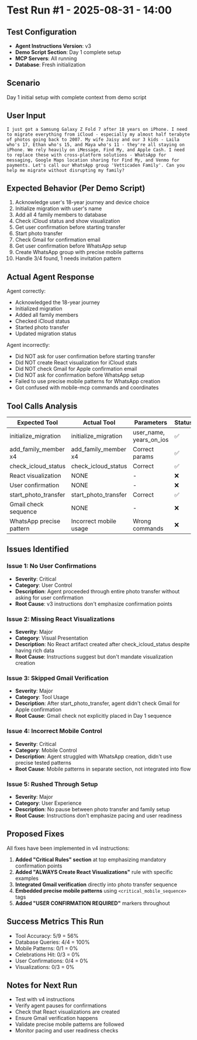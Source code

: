 # Test Run #1 - 2025-08-31 - 14:00

## Test Configuration
- **Agent Instructions Version**: v3
- **Demo Script Section**: Day 1 complete setup
- **MCP Servers**: All running
- **Database**: Fresh initialization

## Scenario
Day 1 initial setup with complete context from demo script

## User Input
```
I just got a Samsung Galaxy Z Fold 7 after 18 years on iPhone. I need to migrate everything from iCloud - especially my almost half terabyte of photos going back to 2007. My wife Jaisy and our 3 kids - Laila who's 17, Ethan who's 15, and Maya who's 11 - they're all staying on iPhone. We rely heavily on iMessage, Find My, and Apple Cash. I need to replace these with cross-platform solutions - WhatsApp for messaging, Google Maps location sharing for Find My, and Venmo for payments. Let's call our WhatsApp group 'Vetticaden Family'. Can you help me migrate without disrupting my family?
```

## Expected Behavior (Per Demo Script)
1. Acknowledge user's 18-year journey and device choice
2. Initialize migration with user's name
3. Add all 4 family members to database
4. Check iCloud status and show visualization
5. Get user confirmation before starting transfer
6. Start photo transfer
7. Check Gmail for confirmation email
8. Get user confirmation before WhatsApp setup
9. Create WhatsApp group with precise mobile patterns
10. Handle 3/4 found, 1 needs invitation pattern

## Actual Agent Response
Agent correctly:
- Acknowledged the 18-year journey
- Initialized migration
- Added all family members
- Checked iCloud status
- Started photo transfer
- Updated migration status

Agent incorrectly:
- Did NOT ask for user confirmation before starting transfer
- Did NOT create React visualization for iCloud stats
- Did NOT check Gmail for Apple confirmation email
- Did NOT ask for confirmation before WhatsApp setup
- Failed to use precise mobile patterns for WhatsApp creation
- Got confused with mobile-mcp commands and coordinates

## Tool Calls Analysis
| Expected Tool | Actual Tool | Parameters | Status |
|--------------|-------------|------------|---------|
| initialize_migration | initialize_migration | user_name, years_on_ios | ✅ |
| add_family_member x4 | add_family_member x4 | Correct params | ✅ |
| check_icloud_status | check_icloud_status | Correct | ✅ |
| React visualization | NONE | - | ❌ |
| User confirmation | NONE | - | ❌ |
| start_photo_transfer | start_photo_transfer | Correct | ✅ |
| Gmail check sequence | NONE | - | ❌ |
| WhatsApp precise pattern | Incorrect mobile usage | Wrong commands | ❌ |

## Issues Identified

### Issue 1: No User Confirmations
- **Severity**: Critical
- **Category**: User Control
- **Description**: Agent proceeded through entire photo transfer without asking for user confirmation
- **Root Cause**: v3 instructions don't emphasize confirmation points

### Issue 2: Missing React Visualizations
- **Severity**: Major
- **Category**: Visual Presentation
- **Description**: No React artifact created after check_icloud_status despite having rich data
- **Root Cause**: Instructions suggest but don't mandate visualization creation

### Issue 3: Skipped Gmail Verification
- **Severity**: Major
- **Category**: Tool Usage
- **Description**: After start_photo_transfer, agent didn't check Gmail for Apple confirmation
- **Root Cause**: Gmail check not explicitly placed in Day 1 sequence

### Issue 4: Incorrect Mobile Control
- **Severity**: Critical
- **Category**: Mobile Control
- **Description**: Agent struggled with WhatsApp creation, didn't use precise tested patterns
- **Root Cause**: Mobile patterns in separate section, not integrated into flow

### Issue 5: Rushed Through Setup
- **Severity**: Major
- **Category**: User Experience
- **Description**: No pause between photo transfer and family setup
- **Root Cause**: Instructions don't emphasize pacing and user readiness

## Proposed Fixes

All fixes have been implemented in v4 instructions:

1. **Added "Critical Rules" section** at top emphasizing mandatory confirmation points
2. **Added "ALWAYS Create React Visualizations"** rule with specific examples
3. **Integrated Gmail verification** directly into photo transfer sequence
4. **Embedded precise mobile patterns** using `<critical_mobile_sequence>` tags
5. **Added "USER CONFIRMATION REQUIRED"** markers throughout

## Success Metrics This Run
- Tool Accuracy: 5/9 = 56%
- Database Queries: 4/4 = 100%
- Mobile Patterns: 0/1 = 0%
- Celebrations Hit: 0/3 = 0%
- User Confirmations: 0/4 = 0%
- Visualizations: 0/3 = 0%

## Notes for Next Run
- Test with v4 instructions
- Verify agent pauses for confirmations
- Check that React visualizations are created
- Ensure Gmail verification happens
- Validate precise mobile patterns are followed
- Monitor pacing and user readiness checks